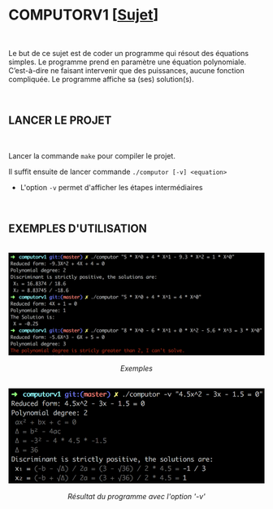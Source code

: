 # COMPUTORV1 [[Sujet](https://github.com/tvarnier/computorv1/blob/master/subject.pdf)]

<br>

Le but de ce sujet est de coder un programme qui résout des équations simples. Le programme prend en paramètre une équation polynomiale. C’est-à-dire ne faisant intervenir que des puissances, aucune fonction compliquée. Le programme affiche sa (ses) solution(s).

<br>

## LANCER LE PROJET

<br>

Lancer la commande `make` pour compiler le projet.

Il suffit ensuite de lancer commande `./computor [-v] <equation>`

 * L'option `-v` permet d'afficher les étapes intermédiaires

<br>

## EXEMPLES D'UTILISATION

<br>

<div>
  <img src="https://github.com/tvarnier/computorv1/blob/master/img/example.png">
  <p align="center" font-size="x-small"><i>Exemples</i></p>
</div>

<br>

<div>
  <img src="https://github.com/tvarnier/computorv1/blob/master/img/example_verbose.png">
  <p align="center" font-size="x-small"><i>Résultat du programme avec l'option '-v'</i></p>
</div>
